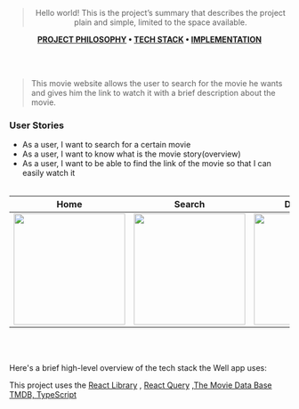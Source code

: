 
<div align="center">

> Hello world! This is the project’s summary that describes the project plain and simple, limited to the space available. 

**[PROJECT PHILOSOPHY](https://github.com/Fatima-Kabalan/movie-app.git#-project-philosophy) • [TECH STACK](https://github.com/Fatima-Kabalan/movie-app.git#-tech-stack) • [IMPLEMENTATION](https://github.com/Fatima-Kabalan/movie-app.git#-impplementation)**

</div>

<br><br>


> This movie website allows the user to search for the movie he wants and gives him the link to watch it with a brief description about the movie.

### User Stories
- As a user, I want to search for a certain movie
- As a user, I want to know what is the movie story(overview)
- As a user, I want to be able to find the link of the movie so that I can easily watch it
<br><br>

| Home                                       | Search                                         |  Description                                        | 
|-----------------------------------------------|----------------------------------------------------|----------------------------------------------------|
| <img src="./public/home.png" width="200"/> | <img src="./public/search.png" width="200"/> | <img src="./public/description.png" width="200"/> 

<br><br>

Here's a brief high-level overview of the tech stack the Well app uses:

This project uses the <a href="https://react.dev/">React Library</a> , <a href="https://react-query-v3.tanstack.com/">React Query</a> ,<a href="https://developers.themoviedb.org/3/getting-started/introduction">The Movie Data Base TMDB, <a href="https://www.typescriptlang.org/docs/handbook/typescript-from-scratch.html">TypeScript</a>

<br><br>
